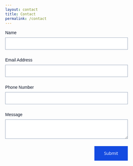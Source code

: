```yaml
---
layout: contact
title: Contact
permalink: /contact
---
```


<!-- modify this form HTML and place wherever you want your form -->

<style>
@import url("https://fonts.googleapis.com/css2?family=Nunito+Sans:ital,opsz,wght@0,6..12,200..1000;1,6..12,200..1000&family=Open+Sans:ital,wght@0,300..800;1,300..800&display=swap");

/** Variables **/

:root {
  --color-background: #cbd5e1;
  --color-background-alt: #8ec6ff;
  --color-border-active: #173db6;
  --color-border-default: #94a3b8;
  --color-highlight: #8ec6ff;
  --color-primary: #144be1;
  --color-primary-active: #19388f;
  --color-text-default: #0f172a;
  --color-text-muted: #475569;

  --font-family-body: "Open Sans", sans-serif;
  --font-family-display: "Nunito Sans", sans-serif;
}

/** Base **/

*,
::before,
::after {
  box-sizing: border-box;
}

* {
  border: 0;
  margin: 0;
  padding: 0;
}

body {
  -webkit-font-smoothing: antialiased;
  font-family: var(--font-family-body);
  font-optical-sizing: auto;
  font-style: normal;
}

button,
input,
optgroup,
select,
textarea {
  font-family: inherit;
  font-feature-settings: inherit;
  font-variation-settings: inherit;
  font-size: 100%;
  font-weight: inherit;
  line-height: inherit;
  color: inherit;
  margin: 0;
  padding: 0;
}

[type="checkbox"],
[type="radio"],
[type="range"] {
  appearance: none;
  flex-shrink: 0;
  padding: 0;
  user-select: none;
}

[type="checkbox"]:focus,
[type="radio"]:focus,
[type="range"]:focus {
  outline: none;
}

/** Components **/

.fs-form {
  display: grid;
  row-gap: 1.5rem;
}

.fs-form:where(.fs-layout__2-column) {
  column-gap: 1.5rem;
  grid-template-columns: 1fr 1fr;
}

fieldset {
  display: grid;
  row-gap: 1.5rem;
}

.fs-form:where(.fs-layout__2-column) fieldset {
  column-gap: 1.5rem;
  grid-template-columns: 1fr 1fr;
  grid-column: 1 / -1;
}

.fs-field {
  display: flex;
  flex-direction: column;
  row-gap: 0.375rem;
}

.fs-label {
  color: var(--color-text-default);
  display: block;
  font-family: var(--font-family-display);
  font-size: 0.875rem;
  font-weight: 500;
  line-height: 1.25rem;
}

.fs-description {
  color: var(--color-text-muted);
  display: block;
  font-size: 0.875rem;
  line-height: 1.25rem;
}

.fs-button-group {
  display: flex;
  flex-direction: row-reverse;
  column-gap: 1.5rem;
}

.fs-form:where(.fs-layout__2-column) .fs-button-group {
  grid-column: 1 / -1;
}

.fs-button {
  background-color: var(--color-primary);
  border-radius: 0rem;
  color: white;
  cursor: pointer;
  font-size: 0.875rem;
  font-weight: 500;
  line-height: 1rem;
  padding: 1rem 2rem;
  transition-duration: 200ms;
  transition-property: background-color;
  transition-timing-function: cubic-bezier(0.4, 0, 0.2, 1);
}

.fs-button:hover {
  background-color: var(--color-primary-active);
}

.fs-button:focus-visible {
  background-color: var(--color-primary-active);
  outline: 3px solid var(--color-highlight);
}

.fs-input,
.fs-select {
  appearance: none;
  border-radius: 0rem;
  border-width: 0;
  box-shadow: var(--color-border-default) 0 0 0 1px inset;
  color: var(--color-primary);
  font-size: 1rem;
  height: 2.5rem;
  line-height: 1.5rem;
  outline: none;
  padding-left: 0.75rem;
  padding-right: 0.75rem;
}

.fs-input:focus-visible,
.fs-select:focus-visible {
  box-shadow: var(--color-border-active) 0 0 0 1.5px inset;
  outline: 3px solid var(--color-highlight);
  outline-offset: 0;
}

.fs-input::placeholder {
  color: var(--color-text-muted);
}

.fs-checkbox-group,
.fs-radio-group {
  display: flex;
  flex-direction: column;
  row-gap: 0.5rem;
}

.fs-checkbox-field,
.fs-radio-field {
  column-gap: 0.5rem;
  display: flex;
}

:is(.fs-checkbox-field, .fs-radio-field) .fs-label + .fs-description {
  margin-top: 0.125rem;
}

.fs-checkbox-wrapper,
.fs-radio-wrapper {
  align-items: center;
  display: flex;
  height: 1.25rem;
}

.fs-checkbox,
.fs-radio {
  background-color: #fff;
  border: 1px solid var(--color-primary);
  height: 1rem;
  width: 1rem;
}

.fs-checkbox {
  border-radius: 0rem;
}

.fs-radio {
  border-radius: 100%;
}

.fs-checkbox:checked,
.fs-radio:checked {
  background-color: var(--color-primary);
  background-position: center;
  background-repeat: no-repeat;
  background-size: 100% 100%;
  border-color: transparent;
}

.fs-checkbox:checked {
  background-image: url("data:image/svg+xml,%3csvg viewBox='0 0 16 16' fill='white' xmlns='http://www.w3.org/2000/svg'%3e%3cpath d='M12.207 4.793a1 1 0 010 1.414l-5 5a1 1 0 01-1.414 0l-2-2a1 1 0 011.414-1.414L6.5 9.086l4.293-4.293a1 1 0 011.414 0z'/%3e%3c/svg%3e");
}

.fs-radio:checked {
  background-image: url("data:image/svg+xml,%3csvg viewBox='0 0 16 16' fill='white' xmlns='http://www.w3.org/2000/svg'%3e%3ccircle cx='8' cy='8' r='3'/%3e%3c/svg%3e");
}

.fs-checkbox:focus-visible,
.fs-radio:focus-visible {
  outline: 3px solid var(--color-highlight);
  outline-offset: 0;
}

.fs-select {
  background-color: #fff;
  background-image: url("data:image/svg+xml,%3csvg xmlns='http://www.w3.org/2000/svg' fill='none' viewBox='0 0 20 20'%3e%3cpath stroke='%236b7280' stroke-linecap='round' stroke-linejoin='round' stroke-width='1.5' d='M6 8l4 4 4-4'/%3e%3c/svg%3e");
  background-position: right 0.5rem center;
  background-repeat: no-repeat;
  background-size: 1.5em 1.5em;
  padding-right: 2.5rem;
}

.fs-slider {
  background: transparent;
  cursor: pointer;
  height: 1.25rem;
  width: 100%;
}

.fs-slider::-moz-range-track {
  background-color: var(--color-background);
  border-radius: 0rem;
  height: 0.5rem;
}

.fs-slider::-webkit-slider-runnable-track {
  background-color: var(--color-background);
  border-radius: 0rem;
  height: 0.5rem;
}

.fs-slider::-moz-range-thumb {
  background-color: var(--color-primary);
  border: none; /* Removes extra border that FF applies */
  border-radius: 50%;
  height: 1.25rem;
  width: 1.25rem;
}

.fs-slider::-webkit-slider-thumb {
  appearance: none;
  background-color: var(--color-primary);
  border-radius: 50%;
  height: 1.25rem;
  margin-top: -0.375rem; /* Centers thumb on the track */
  width: 1.25rem;
}

.fs-slider:focus-visible::-moz-range-thumb {
  outline: 2px solid var(--color-primary);
  outline-offset: 2px;
}

.fs-slider:focus-visible::-webkit-slider-thumb {
  outline: 2px solid var(--color-primary);
  outline-offset: 2px;
}

.fs-switch-field {
  align-items: center;
  column-gap: 0.75rem;
  display: flex;
  justify-content: space-between;
}

.fs-switch {
  background-color: var(--color-background-alt);
  background-image: url("data:image/svg+xml,%3csvg xmlns='http://www.w3.org/2000/svg' viewBox='-4 -4 8 8'%3e%3ccircle r='3' fill='white'/%3e%3c/svg%3e");
  background-position: left center;
  background-repeat: no-repeat;
  border-radius: 0rem;
  cursor: pointer;
  height: 1.5rem;
  transition-duration: 200ms;
  transition-property: background-color, background-position;
  transition-timing-function: cubic-bezier(0.4, 0, 0.2, 1);
  width: 2.75rem;
}

.fs-switch:checked {
  background-color: var(--color-primary);
  background-position: right center;
}

.fs-switch:focus-visible {
  outline: 3px solid var(--color-highlight);
  outline-offset: 0;
}

.fs-textarea {
  appearance: none;
  border-radius: 0rem;
  border-width: 0;
  box-shadow: var(--color-border-default) 0 0 0 1px inset;
  color: var(--color-primary);
  font-size: 1rem;
  line-height: 1.5rem;
  outline: none;
  padding: 0.5rem 0.75rem;
  resize: vertical;
}

.fs-textarea:focus-visible {
  box-shadow: var(--color-border-active) 0 0 0 1.5px inset;
  outline: 3px solid var(--color-highlight);
  outline-offset: 0;
}

.fs-textarea::placeholder {
  color: var(--color-text-muted);
}
</style>

<form
  action="https://formspree.io/f/xaneworp"
  class="fs-form"
  target="_top"
  method="POST"
>
  <div class="fs-field">
    <label class="fs-label" for="name">Name       </label>
    <input class="fs-input" id="name" name="name" required />
  </div>
  <div class="fs-field">
    <label class="fs-label" for="email">Email Address   </label>
    <input class="fs-input" id="email" name="email" required />
  </div>
  <div class="fs-field">
    <label class="fs-label" for="number">Phone Number   </label>
    <input class="fs-input" id="number" name="number" />
  </div>
  <div class="fs-field">
    <label class="fs-label" for="message">Message       </label>
    <textarea
      class="fs-textarea"
      id="message"
      name="message"
      required
    ></textarea>
  </div>
  <div class="fs-button-group">
    <button class="fs-button" type="submit">Submit</button>
  </div>
</form>